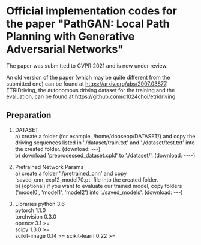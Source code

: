 # Official implementation codes for the paper "PathGAN: Local Path Planning with Generative Adversarial Networks"

The paper was submitted to CVPR 2021 and is now under review.

An old version of the paper (which may be quite different from the submitted one) can be found at https://arxiv.org/abs/2007.03877.  
ETRIDriving, the autonomous driving dataset for the training and the evaluation, can be found at https://github.com/d1024choi/etridriving.

## Preparation
1) DATASET  
  a) create a folder (for example, /home/dooseop/DATASET/) and copy the driving sequences listed in './dataset/train.txt' and './dataset/test.txt' into the created folder. (download: ---)  
  b) download 'preprocessed_dataset.cpkl' to './dataset/'. (download: ----)  

2) Pretrained Network Params  
  a) create a folder './pretrained_cnn' and copy 'saved_cnn_exp12_model70.pt' file into the created folder.  
  b) (optional) if you want to evaluate our trained model, copy folders ('model0', 'model1', 'model2') into './saved_models'. (download: ---)  

2) Libraries
  python 3.6  
  pytorch 1.1.0  
  torchvision 0.3.0  
  opencv 3.1 >=  
  scipy 1.3.0 >=  
  scikit-image 0.14 >=
  scikit-learn 0.22 >=  
  
